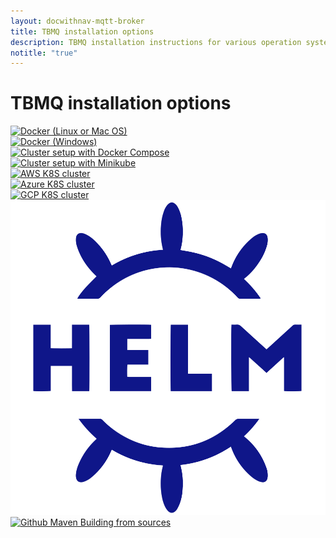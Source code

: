 ```yaml
---
layout: docwithnav-mqtt-broker
title: TBMQ installation options
description: TBMQ installation instructions for various operation systems
notitle: "true"
---
```


<div class="installation-options">
    <div class="install-options-header">
       <div class="install-options-hero">
          <div class="container">
            <div class="install-options-hero-content">
                <h1>TBMQ installation options</h1>
            </div>
            <div class="deployment-container one-line-deployment-container">
                <div class="deployment-div">
                    <div class="container">
                        <div class="deployment-section deployment-on-premise active" id="onPremise">
                           <div class="deployment-cards">
                                <div class="deployment-cards-container">
                                    <div class="deployment-card-block">
                                        <a href="/docs/mqtt-broker/install/docker/">
                                            <span>
                                                <div class="deployment-logo">
                                                    <img width="" src="/images/install/platform/docker-linux-macos.svg" title="Docker (Linux or Mac OS)" alt="Docker (Linux or Mac OS)">
                                                 </div>
                                            </span>
                                        </a>
                                    </div>
                                    <div class="deployment-card-block">
                                        <a href="/docs/mqtt-broker/install/docker-windows/">
                                            <span>
                                                <div class="deployment-logo">
                                                    <img width="" src="/images/install/platform/docker-windows.svg" title="Docker (Windows)" alt="Docker (Windows)">
                                                 </div>
                                            </span>
                                        </a>
                                    </div>
                                    <div class="deployment-card-block">
                                        <a href="/docs/mqtt-broker/install/cluster/docker-compose-setup/">
                                            <span>
                                                <div class="deployment-logo">
                                                    <img width="" src="/images/install/cluster/docker-compose.svg" title="Cluster setup with Docker Compose" alt="Cluster setup with Docker Compose">
                                                 </div>
                                            </span>
                                        </a>
                                    </div>
                                    <div class="deployment-card-block">
                                        <a href="/docs/mqtt-broker/install/cluster/minikube-cluster-setup/">
                                            <span>
                                                <div class="deployment-logo">
                                                    <img width="" src="/images/install/cluster/minikube.svg" title="Cluster setup with Minikube" alt="Cluster setup with Minikube">
                                                 </div>
                                            </span>
                                        </a>
                                    </div>
                                    <div class="deployment-card-block">
                                        <a href="/docs/mqtt-broker/install/cluster/aws-cluster-setup/">
                                            <span>
                                                <div class="deployment-logo">
                                                    <img width="" src="/images/install/cloud/eks.svg" title="Cluster setup on EKS" alt="AWS K8S cluster">
                                                 </div>
                                            </span>
                                        </a>
                                    </div>
                                    <div class="deployment-card-block">
                                        <a href="/docs/mqtt-broker/install/cluster/azure-cluster-setup/">
                                            <span>
                                                <div class="deployment-logo">
                                                    <img width="" src="/images/install/cloud/azure.svg" title="Cluster setup on AKS" alt="Azure K8S cluster">
                                                 </div>
                                            </span>
                                        </a>
                                    </div>
                                    <div class="deployment-card-block">
                                        <a href="/docs/mqtt-broker/install/cluster/gcp-cluster-setup/">
                                            <span>
                                                <div class="deployment-logo">
                                                    <img width="" src="/images/install/cloud/gcp.svg" title="Cluster setup on GKE" alt="GCP K8S cluster">
                                                 </div>
                                            </span>
                                        </a>
                                    </div>
                                    <div class="deployment-card-block">
                                        <a href="/docs/mqtt-broker/install/cluster/helm-cluster-setup-options/">
                                            <span>
                                                <div class="deployment-logo">
                                                    <img width="" src="/images/install/cluster/helm.svg" title="Cluster setup with Helm Chart" alt="Cluster setup with Helm Chart">
                                                 </div>
                                            </span>
                                        </a>
                                    </div>
                                    <div class="deployment-card-block">
                                        <a href="/docs/mqtt-broker/install/building-from-source/">
                                            <span>
                                                <div class="deployment-logo">
                                                    <img width="" src="/images/install/platform/sources.svg" title="Building from sources" alt="Github Maven Building from sources">
                                                 </div>
                                            </span>
                                        </a>
                                    </div>
                               </div>
                            </div>
                        </div>
                    </div>
                </div>
            </div>
          </div>
       </div>
    </div>
</div>
